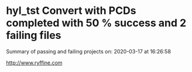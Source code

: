 # hyl_tst Convert with PCDs completed with 50 % success and 2 failing files

Summary of passing and failing projects on: 2020-03-17 at 16:26:58

http://www.ryffine.com
